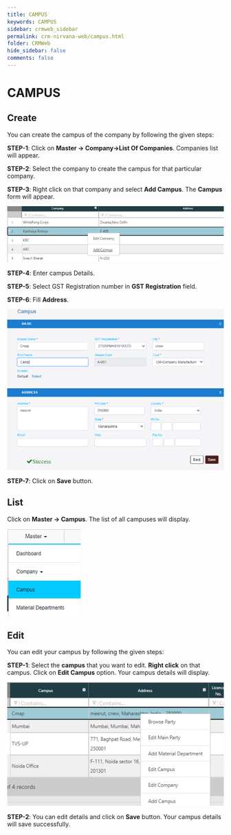 ```yaml
---
title: CAMPUS
keywords: CAMPUS
sidebar: crmweb_sidebar
permalink: crm-nirvana-web/campus.html
folder: CRMWeb
hide_sidebar: false
comments: false
---
```


# CAMPUS

## Create

You can create the campus of the company by following the given steps:

**STEP-1**: Click on **Master → Company→List Of Companies**. Companies list will appear.

**STEP-2**: Select the company to create the campus for that particular company.

**STEP-3**: Right click on that company and select **Add Campus**. The **Campus** form will appear.

![](/images/add-campus.png)

**STEP-4**: Enter campus Details.

**STEP-5**: Select GST Registration number in **GST Registration** field.

**STEP-6**: Fill **Address**.

![](/images/campus-details.png)

**STEP-7**: Click on **Save** button.


## List

Click on **Master -> Campus**. The list of all campuses will display.


![](/images/campus-list.png)

## Edit

You can edit your campus by following the given steps:

**STEP-1**: Select the **campus** that you want to edit. **Right click** on that campus. Click on **Edit Campus**
option. Your campus details will display.

![](/images/campus-edit.png)

**STEP-2**: You can edit details and click on **Save** button. Your campus details will save successfully.

